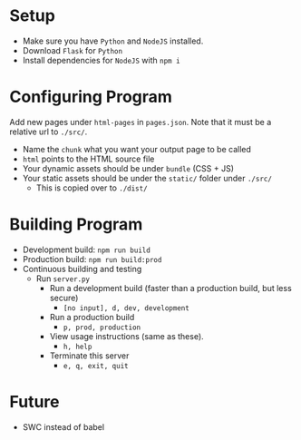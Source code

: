 
# Setup
- Make sure you have `Python` and `NodeJS` installed.
- Download `Flask` for `Python`
- Install dependencies for `NodeJS` with `npm i`

# Configuring Program
Add new pages under `html-pages` in `pages.json`. Note that it must be a relative url to `./src/`.
- Name the `chunk` what you want your output page to be called
- `html` points to the HTML source file
- Your dynamic assets should be under `bundle` (CSS + JS)
- Your static assets should be under the `static/` folder under `./src/`
  - This is copied over to `./dist/`

# Building Program
- Development build: `npm run build`
- Production build: `npm run build:prod`
- Continuous building and testing
  - Run `server.py`
    - Run a development build (faster than a production build, but less secure)
      - `[no input], d, dev, development`
    - Run a production build
      - `p, prod, production`
    - View usage instructions (same as these).
      - `h, help`
    - Terminate this server
      - `e, q, exit, quit`

# Future
- SWC instead of babel